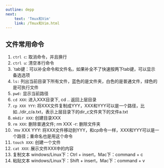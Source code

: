 ```yaml
---
outline: depp
next:
    text: 'Tmux和Vim'
    link: /Tmux和Vim.html
---
```


## 文件常用命令

1. `ctrl c`: 取消命令，并且换行
2. `ctrl u`: 清空本行命令
3. `tab键：可以补全命令和文件名，如果补全不了快速按两下tab键，可以显示备选选项
4. `ls:` 列出当前目录下所有文件，蓝色的是文件夹，白色的是普通文件，绿色的是可执行文件
5. `pwd:` 显示当前路径
6. `cd XXX`: 进入XXX目录下, cd .. 返回上层目录
7. `cp XXX YYY`: 将XXX文件复制成YYY，XXX和YYY可以是一个路径，比如../dir_c/a.txt，表示上层目录下的dir_c文件夹下的文件a.txt
8. `mkdir XXX`: 创建目录XXX
9. `rm XXX`: 删除普通文件;  rm XXX -r: 删除文件夹
10. `mv XXX YYY: 将XXX文件移动到YYY，和cp命令一样，XXX和YYY可以是一个路径；重命名也是用这个命令
11. `touch XXX`: 创建一个文件
12. `cat XXX`: 展示文件XXX中的内容
13. 复制文本
    windows/Linux下：Ctrl + insert，Mac下：command + c
14. 粘贴文本
    windows/Linux下：Shift + insert，Mac下：command + v

